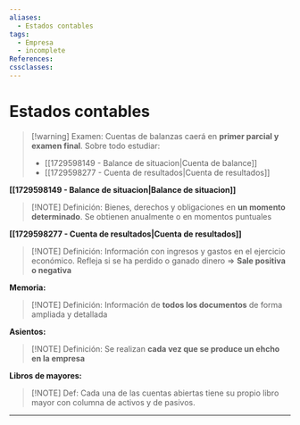 ```yaml
---
aliases:
  - Estados contables
tags:
  - Empresa
  - incomplete
References: 
cssclasses:
---
```

# Estados contables
> [!warning] Examen: 
> Cuentas de balanzas caerá en **primer parcial y examen final**. 
> Sobre todo estudiar:
> + [[1729598149 - Balance de situacion|Cuenta de balance]]
> + [[1729598277 - Cuenta de resultados|Cuenta de resultados]]

**[[1729598149 - Balance de situacion|Balance de situacion]]**
> [!NOTE] Definición: 
> Bienes, derechos y obligaciones en **un momento determinado**. Se obtienen anualmente o en momentos puntuales 


**[[1729598277 - Cuenta de resultados|Cuenta de resultados]]**
> [!NOTE] Definición: 
> Información con ingresos y gastos en el ejercicio económico. Refleja si se ha perdido o ganado dinero => **Sale positiva o negativa** 


**Memoria:**
> [!NOTE] Definición: 
> Información de **todos los documentos** de forma ampliada y detallada
> 


**Asientos:**
> [!NOTE] Definición: 
>  Se realizan **cada vez que se produce un ehcho en la empresa**

**Libros de mayores:**
> [!NOTE] Def: 
> Cada una de las cuentas abiertas tiene su propio libro mayor con columna de activos y de pasivos. 



***